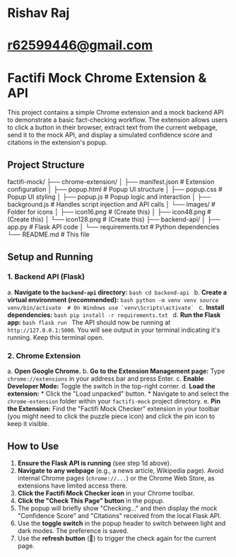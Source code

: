# Rishav Raj
# r62599446@gmail.com

# Factifi Mock Chrome Extension & API

This project contains a simple Chrome extension and a mock backend API to demonstrate a basic fact-checking workflow. The extension allows users to click a button in their browser, extract text from the current webpage, send it to the mock API, and display a simulated confidence score and citations in the extension's popup.

## Project Structure


factifi-mock/
├── chrome-extension/
│   ├── manifest.json         # Extension configuration
│   ├── popup.html            # Popup UI structure
│   ├── popup.css             # Popup UI styling
│   ├── popup.js              # Popup logic and interaction
│   ├── background.js         # Handles script injection and API calls
│   └── images/               # Folder for icons
│       ├── icon16.png        # (Create this)
│       ├── icon48.png        # (Create this)
│       └── icon128.png       # (Create this)
├── backend-api/
│   ├── app.py                # Flask API code
│   └── requirements.txt      # Python dependencies
└── README.md                 # This file




## Setup and Running

### 1. Backend API (Flask)

a.  **Navigate to the `backend-api` directory:**
    ```bash
    cd backend-api
    ```
b.  **Create a virtual environment (recommended):**
    ```bash
    python -m venv venv
    source venv/bin/activate  # On Windows use `venv\Scripts\activate`
    ```
c.  **Install dependencies:**
    ```bash
    pip install -r requirements.txt
    ```
d.  **Run the Flask app:**
    ```bash
    flask run
    ```
    The API should now be running at `http://127.0.0.1:5000`. You will see output in your terminal indicating it's running. Keep this terminal open.

### 2. Chrome Extension

a.  **Open Google Chrome.**
b.  **Go to the Extension Management page:** Type `chrome://extensions` in your address bar and press Enter.
c.  **Enable Developer Mode:** Toggle the switch in the top-right corner.
d.  **Load the extension:**
    * Click the "Load unpacked" button.
    * Navigate to and select the `chrome-extension` folder within your `factifi-mock` project directory.
e.  **Pin the Extension:** Find the "Factifi Mock Checker" extension in your toolbar (you might need to click the puzzle piece icon) and click the pin icon to keep it visible.

## How to Use

1.  **Ensure the Flask API is running** (see step 1d above).
2.  **Navigate to any webpage** (e.g., a news article, Wikipedia page). Avoid internal Chrome pages (`chrome://...`) or the Chrome Web Store, as extensions have limited access there.
3.  **Click the Factifi Mock Checker icon** in your Chrome toolbar.
4.  **Click the "Check This Page" button** in the popup.
5.  The popup will briefly show "Checking..." and then display the mock "Confidence Score" and "Citations" received from the local Flask API.
6.  Use the **toggle switch** in the popup header to switch between light and dark modes. The preference is saved.
7.  Use the **refresh button** (🔄) to trigger the check again for the current page.


